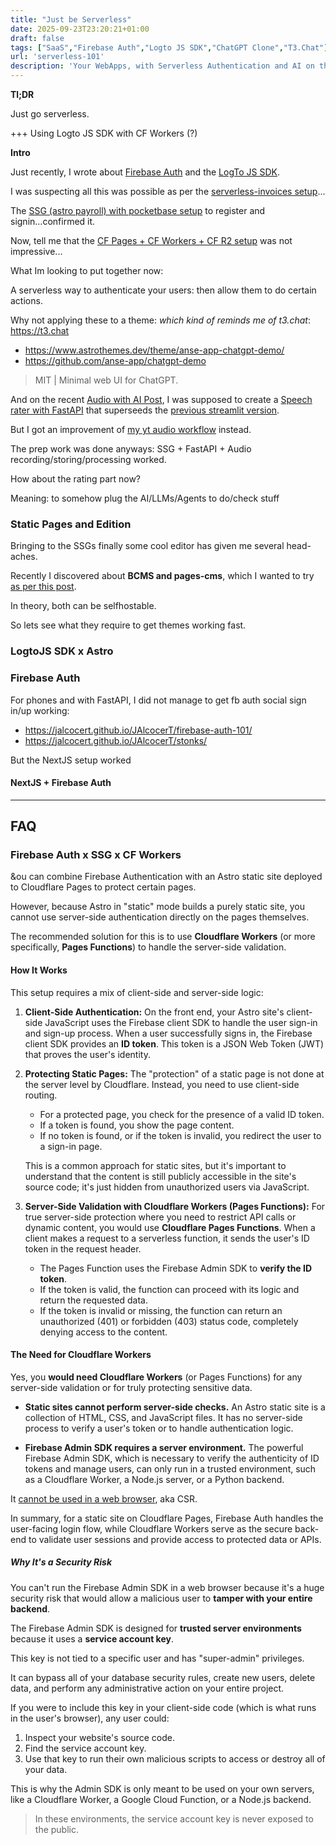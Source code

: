 ```yaml
---
title: "Just be Serverless"
date: 2025-09-23T23:20:21+01:00
draft: false
tags: ["SaaS","Firebase Auth","Logto JS SDK","ChatGPT Clone","T3.Chat"]
url: 'serverless-101'
description: 'Your WebApps, with Serverless Authentication and AI on the backend.'
---
```




**Tl;DR**

Just go serverless.



+++ Using Logto JS SDK with CF Workers (?)




**Intro**

Just recently, I wrote about [Firebase Auth](/JAlcocerT/firebase-auth-101) and the [LogTo JS SDK](https://jalcocert.github.io/JAlcocerT/social-signin-101/#4-logto-).

I was suspecting all this was possible as per the [serverless-invoices setup](https://github.com/JAlcocerT/serverless-invoices)...

The [SSG (astro payroll) with pocketbase setup](https://jalcocert.github.io/JAlcocerT/fastapi-x-pocketbase/) to register and signin...confirmed it.

Now, tell me that the [CF Pages + CF Workers + CF R2 setup](https://jalcocert.github.io/JAlcocerT/hugo-pocketbase-and-r2/) was not impressive...

What Im looking to put together now:

A serverless way to authenticate your users: then allow them to do certain actions.

Why not applying these to a theme: *which kind of reminds me of t3.chat*: https://t3.chat

* https://www.astrothemes.dev/theme/anse-app-chatgpt-demo/
* https://github.com/anse-app/chatgpt-demo

> MIT | Minimal web UI for ChatGPT.

And on the recent [Audio with AI Post](https://jalcocert.github.io/JAlcocerT/audio-recap/), I was supposed to create a [Speech rater with FastAPI](https://github.com/JAlcocerT/py-speech-rater) that superseeds the [previous streamlit version](https://github.com/JAlcocerT/Streamlit-Speech).

But I got an improvement of [my yt audio workflow](https://jalcocert.github.io/JAlcocerT/audio-recap/#conclusions) instead.

The prep work was done anyways: SSG + FastAPI + Audio recording/storing/processing worked.

How about the rating part now?

Meaning: to somehow plug the AI/LLMs/Agents to do/check stuff

### Static Pages and Edition

Bringing to the SSGs finally some cool editor has given me several head-aches.

Recently I discovered about **BCMS and pages-cms**, which I wanted to try [as per this post](https://jalcocert.github.io/JAlcocerT/mailerlite-for-saas/#podcast).

In theory, both can be selfhostable.

So lets see what they require to get themes working fast.

### LogtoJS SDK x Astro


### Firebase Auth 

For phones and with FastAPI, I did not manage to get fb auth social sign in/up  working:

* https://jalcocert.github.io/JAlcocerT/firebase-auth-101/
* https://jalcocert.github.io/JAlcocerT/stonks/

But the NextJS setup worked

#### NextJS + Firebase Auth



---

## FAQ


### Firebase Auth x SSG x CF Workers

&ou can combine Firebase Authentication with an Astro static site deployed to Cloudflare Pages to protect certain pages.

However, because Astro in "static" mode builds a purely static site, you cannot use server-side authentication directly on the pages themselves. 

The recommended solution for this is to use **Cloudflare Workers** (or more specifically, **Pages Functions**) to handle the server-side validation.

#### How It Works

This setup requires a mix of client-side and server-side logic:

1.  **Client-Side Authentication:** On the front end, your Astro site's client-side JavaScript uses the Firebase client SDK to handle the user sign-in and sign-up process. When a user successfully signs in, the Firebase client SDK provides an **ID token**. This token is a JSON Web Token (JWT) that proves the user's identity.

2.  **Protecting Static Pages:** The "protection" of a static page is not done at the server level by Cloudflare. Instead, you need to use client-side routing.
    * For a protected page, you check for the presence of a valid ID token.
    * If a token is found, you show the page content.
    * If no token is found, or if the token is invalid, you redirect the user to a sign-in page.

    This is a common approach for static sites, but it's important to understand that the content is still publicly accessible in the site's source code; it's just hidden from unauthorized users via JavaScript.

3.  **Server-Side Validation with Cloudflare Workers (Pages Functions):** For true server-side protection where you need to restrict API calls or dynamic content, you would use **Cloudflare Pages Functions**. When a client makes a request to a serverless function, it sends the user's ID token in the request header.
    * The Pages Function uses the Firebase Admin SDK to **verify the ID token**.
    * If the token is valid, the function can proceed with its logic and return the requested data.
    * If the token is invalid or missing, the function can return an unauthorized (401) or forbidden (403) status code, completely denying access to the content. 

#### The Need for Cloudflare Workers

Yes, you **would need Cloudflare Workers** (or Pages Functions) for any server-side validation or for truly protecting sensitive data.

* **Static sites cannot perform server-side checks.** An Astro static site is a collection of HTML, CSS, and JavaScript files. It has no server-side process to verify a user's token or to handle authentication logic.

* **Firebase Admin SDK requires a server environment.** The powerful Firebase Admin SDK, which is necessary to verify the authenticity of ID tokens and manage users, can only run in a trusted environment, such as a Cloudflare Worker, a Node.js server, or a Python backend.

It [cannot be used in a web browser](#why-its-a-security-risk), aka CSR.

In summary, for a static site on Cloudflare Pages, Firebase Auth handles the user-facing login flow, while Cloudflare Workers serve as the secure back-end to validate user sessions and provide access to protected data or APIs.

##### Why It's a Security Risk

You can't run the Firebase Admin SDK in a web browser because it's a huge security risk that would allow a malicious user to **tamper with your entire backend**.

The Firebase Admin SDK is designed for **trusted server environments** because it uses a **service account key**. 

This key is not tied to a specific user and has "super-admin" privileges.

It can bypass all of your database security rules, create new users, delete data, and perform any administrative action on your entire project.

If you were to include this key in your client-side code (which is what runs in the user's browser), any user could:

1.  Inspect your website's source code.
2.  Find the service account key.
3.  Use that key to run their own malicious scripts to access or destroy all of your data.

This is why the Admin SDK is only meant to be used on your own servers, like a Cloudflare Worker, a Google Cloud Function, or a Node.js backend. 

> In these environments, the service account key is never exposed to the public.